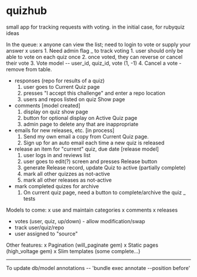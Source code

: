 quizhub
=======

small app for tracking requests with voting. in the initial case, for rubyquiz ideas

In the queue:
x anyone can view the list; need to login to vote or supply your answer
x users
    1. Need admin flag
_ to track voting
    1. user should only be able to vote on each quiz once
    2. once voted, they can reverse or cancel their vote
    3. Vote model -- user_id, quiz_id, vote (1, -1)
    4. Cancel a vote - remove from table. 
- responses (repo for results of a quiz)
    1. user goes to Current Quiz page
    2. presses "I accept this challenge" and enter a repo location
    3. users and repos listed on quiz Show page
- comments [model created]
    1. display on quiz show page
    2. button for optional display on Active Quiz page
    3. admin page to delete any that are inappropriate
- emails for new releases, etc. [in process]
    1. Send my own email a copy from Current Quiz page.
    2. Sign up for an auto email each time a new quiz is released
- release an item for "current" quiz, due date [release model]
    1. user logs in and reviews list
    2. user goes to edit(?) screen and presses Release button
    3. generate Release record, update Quiz to active (partially complete)
    4. mark all other quizzes as not-active
    5. mark all other releases as not-active
- mark completed quizes for archive
    1. On current quiz page, need a button to complete/archive the quiz
_ tests

Models to come:
x use and maintain categories
x comments
x releases
- votes (user, quiz, up/down) - allow modification/swap
- track user/quiz/repo
- user assigned to "source"

Other features:
x Pagination (will_paginate gem)
x Static pages (high_voltage gem)
x Slim templates (some complete...)

-------------------------------------------------------------------------------------

To update db/model annotations -- 'bundle exec annotate --position before' 
